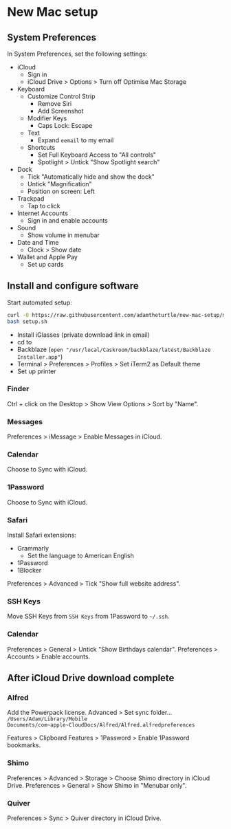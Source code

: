 # New Mac setup

## System Preferences

In System Preferences, set the following settings:

* iCloud
    * Sign in
    * iCloud Drive > Options > Turn off Optimise Mac Storage
* Keyboard
    * Customize Control Strip
        * Remove Siri
        * Add Screenshot
    * Modifier Keys
        * Caps Lock: Escape
    * Text
        * Expand `eemail` to my email
    * Shortcuts
        * Set Full Keyboard Access to "All controls"
        * Spotlight > Untick "Show Spotlight search"
* Dock
    * Tick "Automatically hide and show the dock"
    * Untick "Magnification"
    * Position on screen: Left
* Trackpad
    * Tap to click
* Internet Accounts
    * Sign in and enable accounts
* Sound
    * Show volume in menubar
* Date and Time
    * Clock > Show date
* Wallet and Apple Pay
    * Set up cards


## Install and configure software

Start automated setup:

```bash
curl -O https://raw.githubusercontent.com/adamtheturtle/new-mac-setup/master/setup.sh
bash setup.sh
```

* Install iGlasses (private download link in email)
* cd to
* Backblaze (`open "/usr/local/Caskroom/backblaze/latest/Backblaze Installer.app"`)
* Terminal > Preferences > Profiles > Set iTerm2 as Default theme
* Set up printer

### Finder

Ctrl + click on the Desktop > Show View Options > Sort by "Name".

### Messages

Preferences > iMessage > Enable Messages in iCloud.

### Calendar

Choose to Sync with iCloud.

### 1Password

Choose to Sync with iCloud.

### Safari

Install Safari extensions:

* Grammarly
    * Set the language to American English
* 1Password
* 1Blocker

Preferences > Advanced > Tick "Show full website address".

### SSH Keys

Move SSH Keys from `SSH Keys` from 1Password to `~/.ssh`.

### Calendar

Preferences > General > Untick "Show Birthdays calendar".
Preferences > Accounts > Enable accounts.

## After iCloud Drive download complete

### Alfred

Add the Powerpack license.
Advanced > Set sync folder... `/Users/Adam/Library/Mobile Documents/com~apple~CloudDocs/Alfred/Alfred.alfredpreferences`

Features > Clipboard
Features > 1Password > Enable 1Password bookmarks.

### Shimo

Preferences > Advanced > Storage > Choose Shimo directory in iCloud Drive.
Preferences > General > Show Shimo in "Menubar only".

### Quiver

Preferences > Sync > Quiver directory in iCloud Drive.
